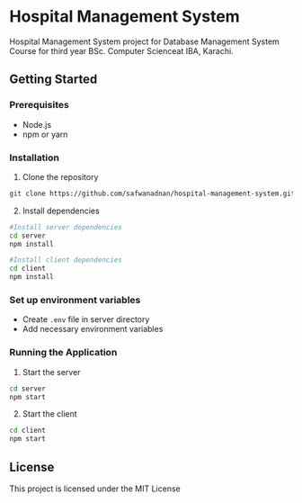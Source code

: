 # Hospital Management System

Hospital Management System project for Database Management System Course for third year BSc. Computer Scienceat IBA, Karachi.

## Getting Started

### Prerequisites
- Node.js
- npm or yarn

### Installation
1. Clone the repository
```bash
git clone https://github.com/safwanadnan/hospital-management-system.git
```
2. Install dependencies
```bash
#Install server dependencies
cd server
npm install
```
```bash
#Install client dependencies
cd client
npm install
```

### Set up environment variables
- Create `.env` file in server directory
- Add necessary environment variables

### Running the Application
1. Start the server
```bash
cd server
npm start
```

2. Start the client
```bash
cd client
npm start
```

## License
This project is licensed under the MIT License